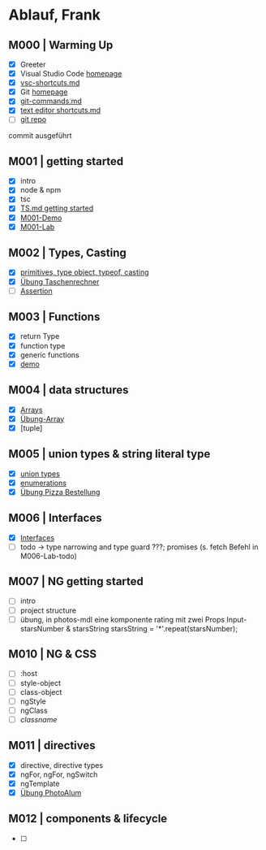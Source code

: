 # Ablauf, Frank

## M000 | Warming Up

- [x] Greeter
- [x] Visual Studio Code [homepage](https://code.visualstudio.com/)
- [x] [vsc-shortcuts.md](SHORTCUTS-VSCODE.md)
- [x] Git [homepage](https://git-scm.com)
- [x] [git-commands.md](GIT-COMMANDS.md)
- [x] [text editor shortcuts.md](SHORTCUTS-EDITOR.md)
- [ ] [git repo](https://github.com/ppedvAG/20200427-TS-NG-VC)

commit ausgeführt

## M001 | getting started

- [x] intro
- [x] node & npm
- [x] tsc
- [x] [TS.md getting started](typescript.md#ts--getting-started)
- [x] [M001-Demo](M001-Demo-Helloworld/greeter.ts)
- [x] [M001-Lab](M001-Lab-LoginForm/login.ts)

## M002 | Types, Casting

- [x] [primitives, type object, typeof, casting](M002-Demo-Types/types.ts)
- [x] [Übung Taschenrechner](M002-Lab-Calculator/calc.ts)
- [ ] [Assertion](vadzim\M002-Demo-Types\assertion.ts)

## M003 | Functions

- [x] return Type
- [x] function type
- [x] generic functions
- [x] [demo](M003-Demo-Functions/functions.ts)

## M004 | data structures

- [x] [Arrays](M004-Demo-DataStructures/arrays.ts)
- [x] [Übung-Array](M004-Lab-DataStructures/genericFunctionNArrays.ts)
- [x] [tuple]

## M005 | union types & string literal type

- [x] [union types](M005-Demo-Union-Literals/union.ts)
- [x] [enumerations](M005-Demo-Union-Literals\enums.ts)
- [x] [Übung Pizza Bestellung](M005-Lab-PizzaBestellung\pizza.ts)

## M006 | Interfaces

- [x] [Interfaces](M006-Demo-Interfaces/interfaces.ts)
- [ ] todo -> type narrowing and type guard ???; promises (s. fetch Befehl in M006-Lab-todo)
  
## M007 | NG getting started

- [ ] intro
- [ ] project structure
- [ ] übung,  in photos-mdl eine komponente rating mit zwei Props Input-starsNumber & starsString starsString = '*'.repeat(starsNumber);

## M010 | NG & CSS

- [ ] :host
- [ ] style-object
- [ ] class-object
- [ ] ngStyle
- [ ] ngClass
- [ ] _classname_

## M011 | directives

- [x] directive, directive types
- [x] ngFor, ngFor, ngSwitch
- [x] ngTemplate
- [x] [Übung PhotoAlum](theory-app\src\app\photos-mdl\photoalbum\photoalbum.component.ts)

## M012 | components & lifecycle

- [ ] 